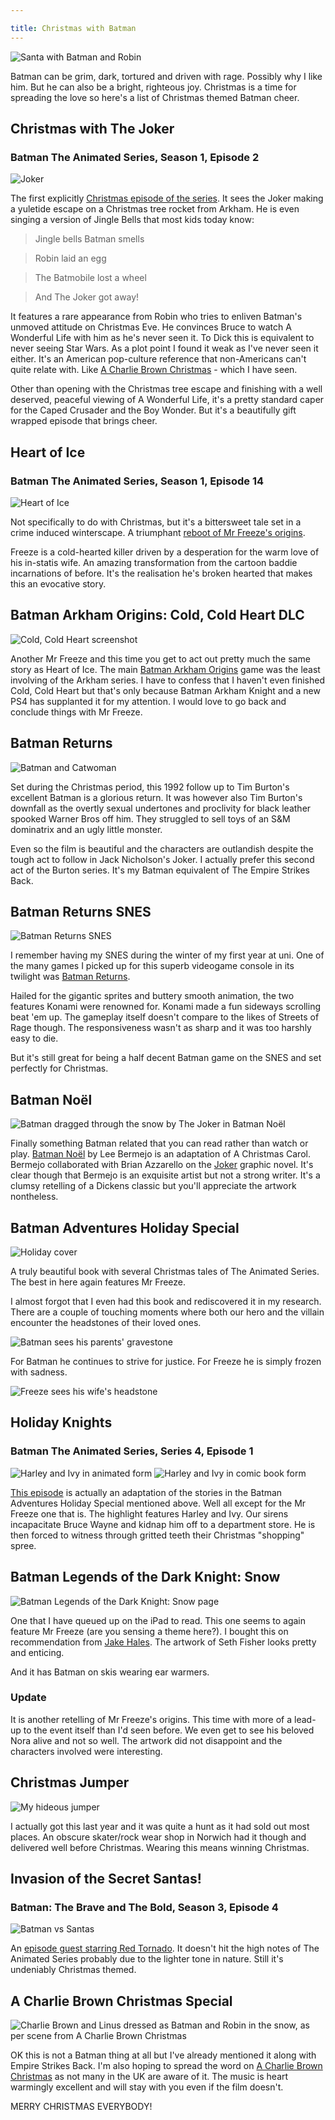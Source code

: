 ```yaml
---

title: Christmas with Batman
---
```


![Santa with Batman and Robin](Batman-Santa-claus.jpg)

Batman can be grim, dark, tortured and driven with rage. Possibly why I like him. But he can also be a bright, righteous joy. Christmas is a time for spreading the love so here's a list of Christmas themed Batman cheer.

## Christmas with The Joker
### Batman The Animated Series, Season 1, Episode 2

![Joker](christmas-with-the-joker.jpg)

The first explicitly [Christmas episode of the series](http://www.amazon.co.uk/gp/product/B00ET9XZFK/). It sees the Joker making a yuletide escape on a Christmas tree rocket from Arkham. He is even singing a version of Jingle Bells that most kids today know:

> Jingle bells Batman smells

> Robin laid an egg

> The Batmobile lost a wheel

> And The Joker got away!

It features a rare appearance from Robin who tries to enliven Batman's unmoved attitude on Christmas Eve. He convinces Bruce to watch A Wonderful Life with him as he's never seen it. To Dick this is equivalent to never seeing Star Wars. As a plot point I found it weak as I've never seen it either. It's an American pop-culture reference that non-Americans can't quite relate with. Like [A Charlie Brown Christmas](http://www.dailymotion.com/video/x2cgz0g_a-charlie-brown-christmas_fun) - which I have seen.

Other than opening with the Christmas tree escape and finishing with a well deserved, peaceful viewing of A Wonderful Life, it's a pretty standard caper for the Caped Crusader and the Boy Wonder. But it's a beautifully gift wrapped episode that brings cheer.

## Heart of Ice
### Batman The Animated Series, Season 1, Episode 14

![Heart of Ice](heart-of-ice.jpg)

Not specifically to do with Christmas, but it's a bittersweet tale set in a crime induced winterscape. A triumphant [reboot of Mr Freeze's origins](http://www.amazon.co.uk/Heart-Of-Ice/dp/B00EV1N29U/).

Freeze is a cold-hearted killer driven by a desperation for the warm love of his in-statis wife. An amazing transformation from the cartoon baddie incarnations of before. It's the realisation he's broken hearted that makes this an evocative story.

## Batman Arkham Origins: Cold, Cold Heart DLC

![Cold, Cold Heart screenshot](cold-cold-heart.jpg)

Another Mr Freeze and this time you get to act out pretty much the same story as Heart of Ice. The main [Batman Arkham Origins](http://www.amazon.co.uk/Batman-Arkham-Origins-Xbox-360/dp/B00CBURUKU) game was the least involving of the Arkham series. I have to confess that I haven't even finished Cold, Cold Heart but that's only because Batman Arkham Knight and a new PS4 has supplanted it for my attention. I would love to go back and conclude things with Mr Freeze.

## Batman Returns

![Batman and Catwoman](batman-returns.jpg)

Set during the Christmas period, this 1992 follow up to Tim Burton's excellent Batman is a glorious return. It was however also Tim Burton's downfall as the overtly sexual undertones and proclivity for black leather spooked Warner Bros off him. They struggled to sell toys of an  S&M dominatrix and an ugly little monster.

Even so the film is beautiful and the characters are outlandish despite the tough act to follow in Jack Nicholson's Joker. I actually prefer this second act of the Burton series. It's my Batman equivalent of The Empire Strikes Back.

## Batman Returns SNES

![Batman Returns SNES](batman-returns-snes.jpg)

I remember having my SNES during the winter of my first year at uni. One of the many games I picked up for this superb videogame console in its twilight was [Batman Returns](https://youtu.be/wh8iJLTH2qg).

Hailed for the gigantic sprites and buttery smooth animation, the two features Konami were renowned for. Konami made a fun sideways scrolling beat 'em up. The gameplay itself doesn't compare to the likes of Streets of Rage though. The responsiveness wasn't as sharp and it was too harshly easy to die.

But it's still great for being a half decent Batman game on the SNES and set perfectly for Christmas.

## Batman Noël

![Batman dragged through the snow by The Joker in Batman Noël](batman-noel.jpg)

Finally something Batman related that you can read rather than watch or play. [Batman Noël](http://www.amazon.co.uk/Batman-Noel-Deluxe-Edition-HC/dp/1401232132) by Lee Bermejo is an adaptation of A Christmas Carol. Bermejo collaborated with Brian Azzarello on the [Joker](http://www.amazon.co.uk/Joker-HC-The-Lee-Bermejo/dp/1401215815) graphic novel. It's clear though that Bermejo is an exquisite artist but not a strong writer. It's a clumsy retelling of a Dickens classic but you'll appreciate the artwork nontheless.

## Batman Adventures Holiday Special

![Holiday cover](batman-adventures-holiday-special.jpg)

A truly beautiful book with several Christmas tales of The Animated Series. The best in here again features Mr Freeze.

I almost forgot that I even had this book and rediscovered it in my research. There are a couple of touching moments where both our hero and the villain encounter the headstones of their loved ones.

![Batman sees his parents' gravestone](batman-adv-holiday-special-wayne-gravestone.jpg)

For Batman he continues to strive for justice. For Freeze he is simply frozen with sadness.

![Freeze sees his wife's headstone](batman-adv-hol-spec-nora-gravestone.jpg)


## Holiday Knights
### Batman The Animated Series, Series 4, Episode 1

![Harley and Ivy in animated form](holiday-knights-btas.jpg)
![Harley and Ivy in comic book form](holiday-knights-comic.png)

[This episode](http://www.amazon.co.uk/gp/video/detail/B00IB5P9CU) is actually an adaptation of the stories in the Batman Adventures Holiday Special mentioned above. Well all except for the Mr Freeze one that is. The highlight features Harley and Ivy. Our sirens incapacitate Bruce Wayne and kidnap him off to a department store. He is then forced to witness through gritted teeth their Christmas "shopping" spree.

## Batman Legends of the Dark Knight: Snow

![Batman Legends of the Dark Knight: Snow page](batman-snow.jpg)

One that I have queued up on the iPad to read. This one seems to again feature Mr Freeze (are you sensing a theme here?). I bought this on recommendation from [Jake Hales](https://twitter.com/tygertale). The artwork of Seth Fisher looks pretty and enticing.

And it has Batman on skis wearing ear warmers.

### Update

It is another retelling of Mr Freeze's origins. This time with more of a lead-up to the event itself than I'd seen before. We even get to see his beloved Nora alive and not so well. The artwork did not disappoint and the characters involved were interesting.

## Christmas Jumper

![My hideous jumper](christmas-jumper.jpg)

I actually got this last year and it was quite a hunt as it had sold out most places. An obscure skater/rock wear shop in Norwich had it though and delivered well before Christmas. Wearing this means winning Christmas.

## Invasion of the Secret Santas!
### Batman: The Brave and The Bold, Season 3, Episode 4

![Batman vs Santas](invasion-secret-santas.jpg)

An [episode guest starring Red Tornado](http://www.amazon.co.uk/Invasion-of-the-Secret-Santas/dp/B00EV0FXA2). It doesn't hit the high notes of The Animated Series probably due to the lighter tone in nature. Still it's undeniably Christmas themed.

## A Charlie Brown Christmas Special

![Charlie Brown and Linus dressed as Batman and Robin in the snow, as per scene from A Charlie Brown Christmas](charlie-brown.gif)

OK this is not a Batman thing at all but I've already mentioned it along with Empire Strikes Back. I'm also hoping to spread the word on [A Charlie Brown Christmas](http://www.dailymotion.com/video/x2cgz0g_a-charlie-brown-christmas_fun) as not many in the UK are aware of it. The music is heart warmingly excellent and will stay with you even if the film doesn't.

MERRY CHRISTMAS EVERYBODY!
